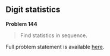 Digit statistics
----------------

**Problem 144**

> Find statistics in sequence.

Full problem statement is available [here][mirror].

[mirror]: https://github.com/rdtsc/codeeval-problem-statements/tree/master/hard/144-digit-statistics/
          "View Problem Statement Mirror"
